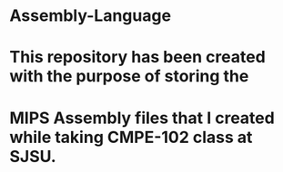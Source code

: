 # Assembly-Language
# This repository has been created with the purpose of storing the 
# MIPS Assembly files that I created while taking CMPE-102 class at SJSU.
